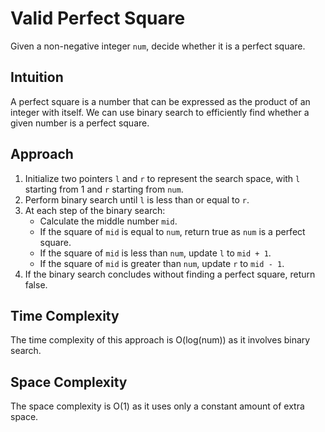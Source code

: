 # Valid Perfect Square 
Given a non-negative integer `num`, decide whether it is a perfect square.

## Intuition
A perfect square is a number that can be expressed as the product of an integer with itself. We can use binary search to efficiently find whether a given number is a perfect square.

## Approach
1. Initialize two pointers `l` and `r` to represent the search space, with `l` starting from 1 and `r` starting from `num`.
2. Perform binary search until `l` is less than or equal to `r`.
3. At each step of the binary search:
   - Calculate the middle number `mid`.
   - If the square of `mid` is equal to `num`, return true as `num` is a perfect square.
   - If the square of `mid` is less than `num`, update `l` to `mid + 1`.
   - If the square of `mid` is greater than `num`, update `r` to `mid - 1`.
4. If the binary search concludes without finding a perfect square, return false.

## Time Complexity
The time complexity of this approach is O(log(num)) as it involves binary search.

## Space Complexity
The space complexity is O(1) as it uses only a constant amount of extra space.
